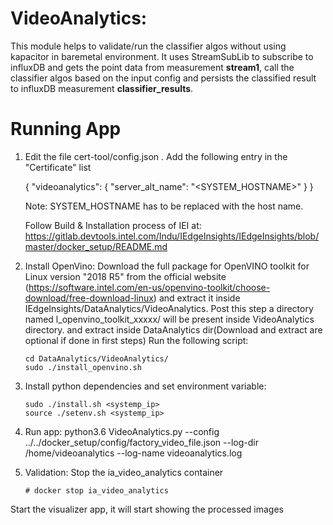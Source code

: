 # VideoAnalytics:

This module helps to validate/run the classifier algos without using kapacitor in baremetal environment.
It uses StreamSubLib to subscribe to influxDB and gets the point data from measurement **stream1**,
call the classifier algos based on the input config and persists the classified result to influxDB measurement **classifier_results**.

# Running App

1) Edit the file cert-tool/config.json . Add the following entry in the "Certificate" list

   {
      "videoanalytics": {
        "server_alt_name": "<SYSTEM_HOSTNAME>"
      }
   }

   Note: SYSTEM_HOSTNAME has to be replaced with the host name.
   
   Follow Build & Installation process of IEI at:
   https://gitlab.devtools.intel.com/Indu/IEdgeInsights/IEdgeInsights/blob/master/docker_setup/README.md
      

2) Install OpenVino:
   Download the full package for OpenVINO toolkit for Linux version "2018 R5" from the official website (https://software.intel.com/en-us/openvino-toolkit/choose-download/free-download-linux) and extract it inside IEdgeInsights/DataAnalytics/VideoAnalytics. Post this step a directory named l_openvino_toolkit_xxxxx/ will be present inside VideoAnalytics directory.
   and extract inside DataAnalytics dir(Download and extract are optional if done in first steps)
   Run the following script:
   ```
   cd DataAnalytics/VideoAnalytics/
   sudo ./install_openvino.sh
   ```

3) Install python dependencies and set environment variable:
    ```
    sudo ./install.sh <systemp_ip>
    source ./setenv.sh <systemp_ip>
    ```

4) Run app:
    python3.6 VideoAnalytics.py --config ../../docker_setup/config/factory_video_file.json  --log-dir /home/videoanalytics --log-name videoanalytics.log

5) Validation:
  Stop the ia_video_analytics container
    ```
    # docker stop ia_video_analytics
    ```
  Start the visualizer app, it will start showing the processed images
  
      